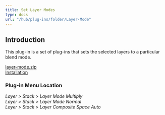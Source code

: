 ```yaml
---
title: Set Layer Modes
type: docs
url: "/hub/plug-ins/folder/Layer-Mode"
---
```


## Introduction

This plug-in is a set of plug-ins that sets the selected layers to a particular blend mode.

[layer-mode.zip](/funky/downloads/layer-mode.zip)  
[Installation](https://script-fu.github.io/funky/hub/plug-ins/folder/#installation)  

### Plug-in Menu Location

_Layer > Stack > Layer Mode Multiply_  
_Layer > Stack > Layer Mode Normal_  
_Layer > Stack > Layer Composite Space Auto_  
